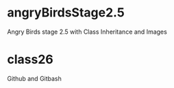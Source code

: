 # angryBirdsStage2.5
Angry Birds stage 2.5 with Class Inheritance and Images
# class26
Github and Gitbash
